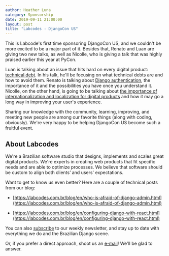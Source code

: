 ```yaml
---
author: Heather Luna
category: Sponsorship
date: 2019-09-11 21:00:00
layout: post
title: "Labcodes - DjangoCon US"
---
```


This is Labcode's first time sponsoring DjangoCon US, and we couldn't be more excited to be a major part of it. Besides that, Renato and Luan are giving two new talks, as well as Nicolle, who is giving a talk that was highly praised earlier this year at PyCon.

Luan is talking about an issue that hits hard on every digital product: [technical debt](https://2019.djangocon.us/talks/technical-debt-why-it-ll-ruin-your/). In his talk, he'll be focusing on what technical debts are and how to avoid them. Renato is talking about [Django authentication](https://2019.djangocon.us/talks/understanding-django-authentication/), the importance of it and the possibilities you have once you understand it. Nicolle, on the other hand, is going to be talking about [the importance of internationalization and localization for digital products](https://2019.djangocon.us/talks/eita-why-internationalization-and-matter/) and how it may go a long way in improving your user's experience.

Sharing our knowledge with the community, learning, improving, and meeting new people are among our favorite things (along with coding, obviously). We're very happy to be helping DjangoCon US become such a fruitful event.

## About Labcodes

We're a Brazilian software studio that designs, implements and scales great digital products. We're experts in creating web products that fit specific needs and are able to optimize processes. We believe that software should be custom to align both clients’ and users' expectations.

Want to get to know us even better? Here are a couple of technical posts from our blog:

- [https://labcodes.com.br/blog/en/who-is-afraid-of-django-admin.html](https://labcodes.com.br/blog/en/who-is-afraid-of-django-admin.html)

- [https://labcodes.com.br/blog/en/configuring-django-with-react.html](https://labcodes.com.br/blog/en/configuring-django-with-react.html)

You can also [subscribe](http://bit.ly/labcodesnews) to our weekly newsletter, and stay up to date with everything we do and the Brazilian Django scene.

Or, if you prefer a direct approach, shoot us an [e-mail](mailto:contact@labcodes.com.br)! We'll be glad to answer.
